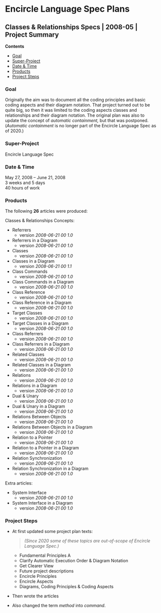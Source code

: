 ﻿Encircle Language Spec Plans
============================

Classes & Relationships Specs | 2008-05 | Project Summary
---------------------------------------------------------

__Contents__

- [Goal](#goal)
- [Super-Project](#super-project)
- [Date & Time](#date--time)
- [Products](#products)
- [Project Steps](#project-steps)

### Goal

Originally the aim was to document all the coding principles and basic coding aspects and their diagram notation. That project turned out to be quite big, so then it was limited to the coding aspects classes and relationships and their diagram notation. The original plan was also to update the concept of *automatic containment,* but that was postponed. (*Automatic containment* is no longer part of the Encircle Language Spec as of 2020.)

### Super-Project

Encircle Language Spec

### Date & Time

May 27, 2008 – June 21, 2008  
3 weeks and 5 days  
40 hours of work  

### Products

The following __26__ articles were produced:

Classes & Relationships Concepts:

- Referrers
    - version  *2008-06-21 00  1.0*
- Referrers in a Diagram
    - version  *2008-06-21 00  1.0*
- Classes
    - version  *2008-06-21 00  1.0*
- Classes in a Diagram
    - version  *2008-06-21 00  1.1*
- Class Commands
    - version  *2008-06-21 00  1.0*
- Class Commands in a Diagram
    - version  *2008-06-21 00  1.0*
- Class Reference
    - version  *2008-06-21 00  1.0*
- Class Reference in a Diagram
    - version  *2008-06-21 00  1.0*
- Target Classes
    - version  *2008-06-21 00  1.0*
- Target Classes in a Diagram
    - version  *2008-06-21 00  1.0*
- Class Referrers
    - version  *2008-06-21 00  1.0*
- Class Referrers in a Diagram
    - version  *2008-06-21 00  1.0*
- Related Classes
    - version  *2008-06-21 00  1.0*
- Related Classes in a Diagram
    - version  *2008-06-21 00  1.0*
- Relations
    - version  *2008-06-21 00  1.0*
- Relations in a Diagram
    - version  *2008-06-21 00  1.0*
- Dual & Unary
    - version  *2008-06-21 00  1.0*
- Dual & Unary in a Diagram
    - version  *2008-06-21 00  1.0*
- Relations Between Objects
    - version  *2008-06-21 00  1.0*
- Relations Between Objects in a Diagram
    - version  *2008-06-21 00  1.0*
- Relation to a Pointer
    - version  *2008-06-21 00  1.0*
- Relation to a Pointer in a Diagram
    - version  *2008-06-21 00  1.0*
- Relation Synchronization
    - version  *2008-06-21 00  1.0*
- Relation Synchronization in a Diagram
    - version  *2008-06-21 00  1.0*

Extra articles:

- System Interface
    - version  *2008-06-21 00  1.0*
- System Interface in a Diagram
    - version  *2008-06-21 00  1.0*

### Project Steps

- At first updated some project plan texts:

    > *(Since 2020 some of these topics are out-of-scope of Encircle Language Spec.)*

    - Fundamental Principles A 
    - Clarify Automatic Execution Order & Diagram Notation
    - Get Clearer View
    - Future project descriptions
    - Encircle Principles
    - Encircle Aspects
    - Diagrams, Coding Principles & Coding Aspects
     
- Then wrote the articles
 
- Also changed the term *method* into *command*.